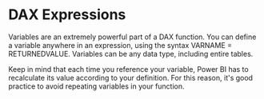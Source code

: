 <properties
   pageTitle="DAX Expressions"
   description="Using variables in your DAX expressions"
   services="powerbi"
   documentationCenter=""
   authors="davidiseminger"
   manager="mblythe"
   backup=""
   editor=""
   tags=""
   qualityFocus="no"
   qualityDate=""
   featuredVideoId=""
   courseDuration="2m"/>

<tags
   ms.service="powerbi"
   ms.devlang="NA"
   ms.topic="article"
   ms.tgt_pltfrm="NA"
   ms.workload="powerbi"
   ms.date="06/01/2016"
   ms.author="davidi"/>

# DAX Expressions

Variables are an extremely powerful part of a DAX function. You can define a variable anywhere in an expression, using the syntax VARNAME = RETURNEDVALUE. Variables can be any data type, including entire tables.

Keep in mind that each time you reference your variable, Power BI has to recalculate its value according to your definition. For this reason, it's good practice to avoid repeating variables in your function.
